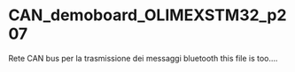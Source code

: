 CAN_demoboard_OLIMEXSTM32_p207
==============================

Rete CAN bus per la trasmissione dei messaggi bluetooth
this file is too....
